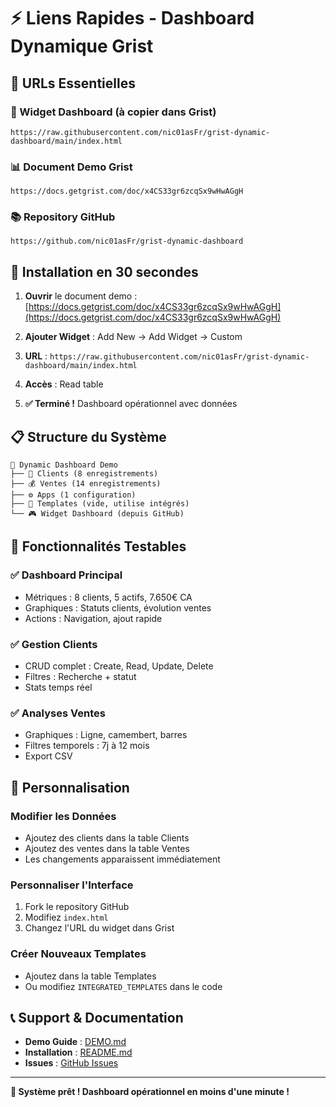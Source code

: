 # ⚡ Liens Rapides - Dashboard Dynamique Grist

## 🎯 URLs Essentielles

### 🔗 Widget Dashboard (à copier dans Grist)
```
https://raw.githubusercontent.com/nic01asFr/grist-dynamic-dashboard/main/index.html
```

### 📊 Document Demo Grist
```
https://docs.getgrist.com/doc/x4CS33gr6zcqSx9wHwAGgH
```

### 📚 Repository GitHub
```
https://github.com/nic01asFr/grist-dynamic-dashboard
```

## 🚀 Installation en 30 secondes

1. **Ouvrir** le document demo : [https://docs.getgrist.com/doc/x4CS33gr6zcqSx9wHwAGgH](https://docs.getgrist.com/doc/x4CS33gr6zcqSx9wHwAGgH)

2. **Ajouter Widget** : Add New → Add Widget → Custom

3. **URL** : `https://raw.githubusercontent.com/nic01asFr/grist-dynamic-dashboard/main/index.html`

4. **Accès** : Read table

5. **✅ Terminé !** Dashboard opérationnel avec données

## 📋 Structure du Système

```
🚀 Dynamic Dashboard Demo
├── 👥 Clients (8 enregistrements)
├── 💰 Ventes (14 enregistrements)  
├── ⚙️ Apps (1 configuration)
├── 🎨 Templates (vide, utilise intégrés)
└── 🎮 Widget Dashboard (depuis GitHub)
```

## 🎯 Fonctionnalités Testables

### ✅ Dashboard Principal
- Métriques : 8 clients, 5 actifs, 7.650€ CA
- Graphiques : Statuts clients, évolution ventes
- Actions : Navigation, ajout rapide

### ✅ Gestion Clients  
- CRUD complet : Create, Read, Update, Delete
- Filtres : Recherche + statut
- Stats temps réel

### ✅ Analyses Ventes
- Graphiques : Ligne, camembert, barres
- Filtres temporels : 7j à 12 mois
- Export CSV

## 🔧 Personnalisation

### Modifier les Données
- Ajoutez des clients dans la table Clients
- Ajoutez des ventes dans la table Ventes
- Les changements apparaissent immédiatement

### Personnaliser l'Interface
1. Fork le repository GitHub
2. Modifiez `index.html`
3. Changez l'URL du widget dans Grist

### Créer Nouveaux Templates
- Ajoutez dans la table Templates
- Ou modifiez `INTEGRATED_TEMPLATES` dans le code

## 📞 Support & Documentation

- **Demo Guide** : [DEMO.md](./DEMO.md)
- **Installation** : [README.md](./README.md)
- **Issues** : [GitHub Issues](https://github.com/nic01asFr/grist-dynamic-dashboard/issues)

---

**🎉 Système prêt ! Dashboard opérationnel en moins d'une minute !**